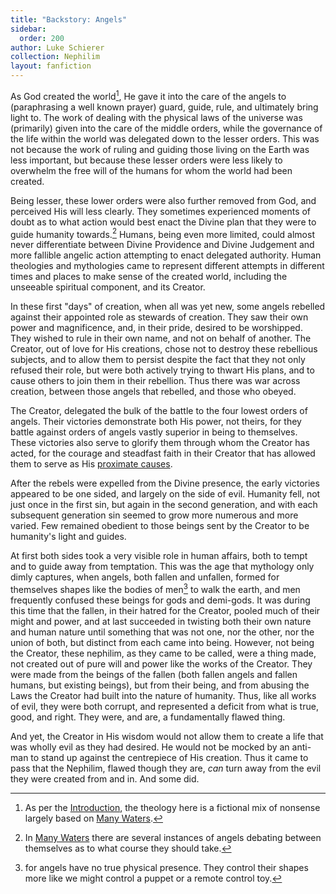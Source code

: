 ```yaml
---
title: "Backstory: Angels"
sidebar:
  order: 200
author: Luke Schierer
collection: Nephilim
layout: fanfiction
---
```


As God created the world[^241120-1], He gave it into the care of the angels to (paraphrasing a well known prayer) guard, guide, rule, and ultimately bring light to. The work of dealing with the physical laws of the universe was (primarily) given into the care of the middle orders, while the governance of the life within the world was delegated down to the lesser orders. This was not because the work of ruling and guiding those living on the Earth was less important, but because these lesser orders were less likely to overwhelm the free will of the humans for whom the world had been created.

Being lesser, these lower orders were also further removed from God, and perceived His will less clearly. They sometimes experienced moments of doubt as to what action would best enact the Divine plan that they were to guide humanity towards.[^241120-2] Humans, being even more limited, could almost never differentiate between Divine Providence and Divine Judgement and more fallible angelic action attempting to enact delegated authority. Human theologies and mythologies came to represent different attempts in different times and places to make sense of the created world, including the unseeable spiritual component, and its Creator.

In these first "days" of creation, when all was yet new, some angels rebelled against their appointed role as stewards of creation. They saw their own power and magnificence, and, in their pride, desired to be worshipped. They wished to rule in their own name, and not on behalf of another. The Creator, out of love for His creations, chose not to destroy these rebellious subjects, and to allow them to persist despite the fact that they not only refused their role, but were both actively trying to thwart His plans, and to cause others to join them in their rebellion. Thus there was war across creation, between those angels that rebelled, and those who obeyed.

The Creator, delegated the bulk of the battle to the four lowest orders of angels. Their victories demonstrate both His power, not theirs, for they battle against orders of angels vastly superior in being to themselves. These victories also serve to glorify them through whom the Creator has acted, for the courage and steadfast faith in their Creator that has allowed them to serve as His [proximate causes].

After the rebels were expelled from the Divine presence, the early victories appeared to be one sided, and largely on the side of evil. Humanity fell, not just once in the first sin, but again in the second generation, and with each subsequent generation sin seemed to grow more numerous and more varied. Few remained obedient to those beings sent by the Creator to be humanity's light and guides.

At first both sides took a very visible role in human affairs, both to tempt and to guide away from temptation. This was the age that mythology only dimly captures, when angels, both fallen and unfallen, formed for themselves shapes like the bodies of men[^241120-3] to walk the earth, and men frequently confused these beings for gods and demi-gods. It was during this time that the fallen, in their hatred for the Creator, pooled much of their might and power, and at last succeeded in twisting both their own nature and human nature until something that was not one, nor the other, nor the union of both, but distinct from each came into being. However, not being the Creator, these nephilim, as they came to be called, were a thing made, not created out of pure will and power like the works of the Creator. They were made from the beings of the fallen (both fallen angels and fallen humans, but existing beings), but from their being, and from abusing the Laws the Creator had built into the nature of humanity. Thus, like all works of evil, they were both corrupt, and represented a deficit from what is true, good, and right. They were, and are, a fundamentally flawed thing.

And yet, the Creator in His wisdom would not allow them to create a life that was wholly evil as they had desired. He would not be mocked by an anti-man to stand up against the centrepiece of His creation. Thus it came to pass that the Nephilim, flawed though they are, _can_ turn away from the evil they were created from and in. And some did.

[^241120-2]: In [Many Waters] there are several instances of angels debating between themselves as to what course they should take.

[^241120-1]: As per the [Introduction], the theology here is a fictional mix of nonsense largely based on [Many Waters].

[Introduction]: ../../Introduction/
[Many Waters]: https://wikipedia.org/wiki/Many_Waters
[proximate causes]: https://wikipedia.org/wiki/Proximate_cause

[^241120-3]: for angels have no true physical presence. They control their shapes more like we might control a puppet or a remote control toy.
